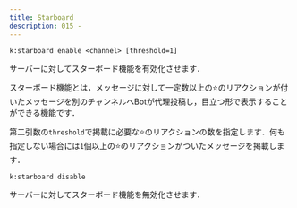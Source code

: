 ```yaml
---
title: Starboard
description: 015 -
---
```


<command 
  name="starboard enable"
  :roles="[{name: 'サーバー管理者', color: 'orange'}, {name: 'サーバーOnly', color: 'green'}]"
  :usages="['k:starboard enable #starboard 5', 'k:starboard enable #お得情報']">
<div>

  `k:starboard enable <channel> [threshold=1]`

サーバーに対してスターボード機能を有効化させます．

スターボード機能とは，メッセージに対して一定数以上の⭐のリアクションが付いたメッセージを別のチャンネルへBotが代理投稿し，目立つ形で表示することができる機能です．

第二引数の`threshold`で掲載に必要な⭐のリアクションの数を指定します．何も指定しない場合には`1`個以上の⭐のリアクションがついたメッセージを掲載します．

</div>

</command>

<command 
  name="starboard disable"
  :roles="[{name: 'サーバー管理者', color: 'orange'}, {name: 'サーバーOnly', color: 'green'}]"
  :usages="['k:starboard disable']">
<div>

  `k:starboard disable`

サーバーに対してスターボード機能を無効化させます．

</div>

</command>
